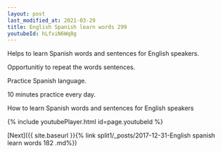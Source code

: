 ```yaml
---
layout: post
last_modified_at: 2021-03-29
title: English Spanish learn words 299 
youtubeId: hLfxiN6Wq8g
---
```

 
 
Helps to learn Spanish words and sentences for English speakers.

Opportunitiy to repeat the words sentences. 

Practice Spanish language. 
 
10 minutes practice every day. 
 
How to learn Spanish words and sentences for English speakers 
 
{% include youtubePlayer.html id=page.youtubeId %}
 
 
[Next]({{ site.baseurl }}{% link  split1/_posts/2017-12-31-English spanish learn words 182 .md%})
 
